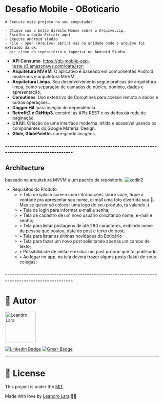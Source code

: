 # Desafio Mobile - OBoticario
	
	# Execute este projeto no seu computador
	
	- Clique com o botão direito Mouse sobre o Arquivo.zip.
	- Escolha a opção Extrair aqui
	- Execute android studio
	- File - open (Arquivo- abrir) vai na unidade onde o arquivo foi extraído dá ok.
	- git clone do repositório e importar no Android Studio.
	


- **API Consumo**. https://gb-mobile-app-teste.s3.amazonaws.com/data.json 
- **Arquitetura MVVM**. O aplicativo é baseado em componentes Android modernos e arquitetura MVVM.
- **Arquitetura Limpa**. Seu desenvolvimento segue práticas de arquitetura limpa, como separação de camadas de núcleo, domínio, dados e apresentação.
- **Coroutines**. Uso extensivo de Coroutines para acesso remoto a dados e outras operações..
- **Dagger Hil**. para injeção de dependência.
- **Retrofit2 e OkHttp3**. constrói as APIs REST e os dados da rede de paginação.
- **UX/UI**. Criação de uma interface moderna, nítida e acessível usando os componentes do Google Material Design.
- **Glide, GlidePalette**. carregando imagens.





### ----------------------------------------------------------------------------------------------

## Architecture
baseado na arquitetura MVVM e um padrão de repositório.
![kotlin2](https://user-images.githubusercontent.com/49800137/146968188-d88e3371-3a5c-453f-8cf5-b156847281e4.png)


- Requisitos do Produto
	- • Tela de splash screen com informações sobre você, fique à vontade pra apresentar seu nome, e-mail uma foto divertida sua . Mas se quiser só colocar uma logo do seu produto, tá valendo ;)
	- •	Tela de login para informar e-mail e senha;
	- •	Tela de cadastro de um novo usuário solicitando nome, e-mail e senha;
	- •	Tela para listar postagens de até 280 caracteres, exibindo nome da pessoa que postou, data do post e texto do post;
	- •	Tela para listar as últimas novidades do Boticário
	- •	Tela para fazer um novo post solicitando apenas um campo de texto;
	- •	Possibilidade de editar e excluir um post próprio que foi publicado.
	- •	Ao logar no app, na tela deverá trazer alguns posts (fake) de seus colegas;


### ----------------------------------------------------------------------------------------------


# :man: Autor

<img  border-radius="50px" src="https://user-images.githubusercontent.com/49800137/97786310-6c842080-1b89-11eb-8584-0bb77c50d700.jpg" width="100px" alt="Leandro Lara"/>

[![Linkedin Badge](https://img.shields.io/badge/-Leandro-blue?style=flat-square&logo=Linkedin&logoColor=white&link=https://www.linkedin.com/in/leandro-lara-209445a9/)](https://www.linkedin.com/in/leandro-lara-209445a9/) 
[![Gmail Badge](https://img.shields.io/badge/-leandroshinigami@gmail.com-c14438?style=flat-square&logo=Gmail&logoColor=white&link=leandroshinigami@gmail.com)](leandroshinigami@gmail.com)

---

# :closed_book: License

This project is under the [MIT](./LICENSE).


Made with love by [Leandro Lara](https://github.com/LeandroSilvaLara) 💜🚀
